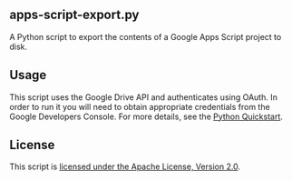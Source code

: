 apps-script-export.py
---------------------

A Python script to export the contents of a Google Apps Script project to
disk.


Usage
-----

This script uses the Google Drive API and authenticates using OAuth. In order
to run it you will need to obtain appropriate credentials from the Google
Developers Console. For more details, see the
[Python Quickstart](https://developers.google.com/drive/web/quickstart/python).


License
-------

This script is [licensed under the Apache License, Version 2.0](LICENSE).